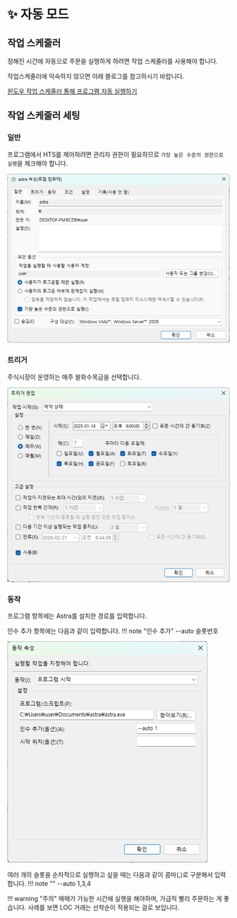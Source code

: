 # ✨ 자동 모드

## 작업 스케줄러
정해진 시간에 자동으로 주문을 실행하게 하려면 작업 스케줄러를 사용해야 합니다.

작업스케줄러에 익숙하지 않으면 아래 블로그를 참고하시기 바랍니다.

[윈도우 작업 스케줄러 통해 프로그램 자동 실행하기](https://blog.naver.com/whitehotdog/223134547879)

## 작업 스케줄러 세팅
### 일반
프로그램에서 HTS를 제어하려면 관리자 권한이 필요하므로 `가장 높은 수준의 권한으로 실행`을 체크해야 합니다.

![](images/auto1.png)

### 트리거
주식시장이 운영하는 매주 왈화수목금을 선택합니다.

![](images/auto2.png)

### 동작
프로그램 항목에는 Astra를 설치한 경로를 입력합니다.

인수 추가 항목에는 다음과 같이 입력합니다. 
!!! note "인수 추가"
    --auto 슬롯번호

![](images/auto3.png)

여러 개의 슬롯을 순차적으로 실행하고 싶을 때는 다음과 같이 콤마(,)로 구분해서 입력합니다.
!!! note ""
    --auto 1,3,4


!!! warning "주의"
    매매가 가능한 시간에 실행을 해야하며, 가급적 빨리 주문하는 게 좋습니다. 사례를 보면 LOC 거래는 선착순이 적용되는 걸로 보입니다.
